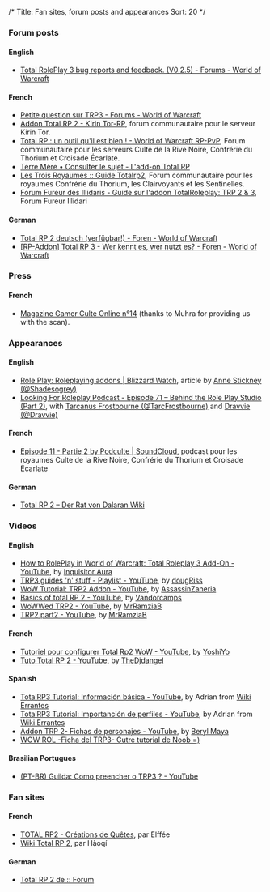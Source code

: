/*
Title: Fan sites, forum posts and appearances
Sort: 20
*/

### Forum posts

#### English

- [Total RolePlay 3 bug reports and feedback. (V0.2.5) - Forums - World of Warcraft](http://eu.battle.net/wow/en/forum/topic/12205560724)

#### French

- [Petite question sur TRP3 - Forums - World of Warcraft](http://eu.battle.net/wow/fr/forum/topic/13606041279)
- [Addon Total RP 2 - Kirin Tor-RP](http://kirintor-rp.forumsrpg.net/t3862-addon-total-rp-2), forum communautaire pour le serveur Kirin Tor.
- [Total RP : un outil qu'il est bien ! - World of Warcraft RP-PvP](http://www.wow-rppvp.fr/forum/viewtopic.php?f=8&t=88), Forum communautaire pour les serveurs Culte de la Rive Noire, Confrérie du Thorium et Croisade Écarlate.
- [Terre Mère • Consulter le sujet - L'add-on Total RP](http://www.terre-mere.fr/viewtopic.php?f=8&t=4)
- [Les Trois Royaumes :: Guide Totalrp2](http://clairvoyants-cdt-sentinelles-rp.xoo.it/t647-Guide-Totalrp2.htm), Forum communautaire pour les royaumes Confrérie du Thorium, les Clairvoyants et les Sentinelles.
- [Forum Fureur des Illidaris - Guide sur l'addon TotalRoleplay: TRP 2 & 3](http://fureurillidari.forumactif.org/t27-guide-sur-l-addon-totalroleplay-trp-2-3), Forum Fureur Illidari

#### German

- [Total RP 2 deutsch (verfügbar!) - Foren - World of Warcraft](http://eu.battle.net/wow/de/forum/topic/1302702150)
- [[RP-Addon] Total RP 3 - Wer kennt es, wer nutzt es? - Foren - World of Warcraft](http://eu.battle.net/wow/de/forum/topic/12286889307)

### Press

#### French

- [Magazine Gamer Culte Online n°14](gamer_culte_online_14.pdf) (thanks to Muhra for providing us with the scan).

### Appearances

#### English

- [Role Play: Roleplaying addons | Blizzard Watch](http://blizzardwatch.com/2015/05/16/role-play-roleplaying-addons/), article by [Anne Stickney (@Shadesogrey)](https://twitter.com/Shadesogrey)
- [Looking For Roleplay Podcast - Episode 71 – Behind the Role Play Studio (Part 2)](http://lookingforroleplay.com/2016/07/22/538/), with [Tarcanus Frostbourne (@TarcFrostbourne)](https://twitter.com/TarcFrostbourne) and [Dravvie (@Dravvie)](https://twitter.com/Dravvie )

#### French

- [Episode 11 - Partie 2 by Podculte | SoundCloud](https://soundcloud.com/podculte/episode-11-partie-2), podcast pour les royaumes Culte de la Rive Noire, Confrérie du Thorium et Croisade Écarlate

#### German

- [Total RP 2 – Der Rat von Dalaran Wiki](http://de.rvd.wikia.com/wiki/Total_RP_2)

### Videos

#### English

- [How to RolePlay in World of Warcraft: Total Roleplay 3 Add-On - YouTube](https://www.youtube.com/watch?v=UgJXv5b09Bg), by [Inquisitor Aura](https://www.youtube.com/channel/UCpv4Lnf770BnKp-yAj23e4g)
- [TRP3 guides 'n' stuff - Playlist - YouTube](https://www.youtube.com/playlist?list=PLYr9HvHaWot26JVwXeu8CZyJsQXTaqpVy), by [dougRiss](https://www.youtube.com/user/FeedMEBabies)
- [WoW Tutorial: TRP2 Addon - YouTube](https://www.youtube.com/watch?v=VlYxyW2pTJ8), by [AssassinZaneria](https://www.youtube.com/channel/UCeaa_qV-bs7AGqCX5aA1HNQ)
- [Basics of total RP 2 - YouTube](https://www.youtube.com/watch?v=0ePvaI2W1ak), by [Vandorcamps](https://www.youtube.com/channel/UCSQ_LijeCzRJQu2y6fXzh8A)
- [WoWWed TRP2 - YouTube](https://www.youtube.com/watch?v=gvfthDm_WZQ), by [MrRamziaB](https://www.youtube.com/channel/UC0Av1e0lxCCV5kbqPy0fQBA)
- [TRP2 part2 - YouTube](https://www.youtube.com/watch?v=8EVvwV4Xt3w), by [MrRamziaB](https://www.youtube.com/channel/UC0Av1e0lxCCV5kbqPy0fQBA)


#### French

- [Tutoriel pour configurer Total Rp2 WoW - YouTube](https://www.youtube.com/watch?v=u6Rl9PtwAZg), by [YoshiYo](https://www.youtube.com/channel/UCCmoLl5sgL4pN40ra2GgHLw)
- [Tuto Total RP 2 - YouTube](https://www.youtube.com/watch?v=CfQBdTry47o), by [TheDjdangel](https://www.youtube.com/channel/UCkDPXzXAQgTDBCExFjbi5Pg)

#### Spanish

- [TotalRP3 Tutorial: Información básica - YouTube](https://www.youtube.com/watch?v=YB0B5Bk90t0), by Adrian from [Wiki Errantes](http://es.wiki-errantes.wikia.com/wiki/Wiki_Errantes)
- [TotalRP3 Tutorial: Importanción de perfiles - YouTube](https://www.youtube.com/watch?v=wR7Z_bLcpH0&spfreload=10), by Adrian from [Wiki Errantes](http://es.wiki-errantes.wikia.com/wiki/Wiki_Errantes)
- [Addon TRP 2- Fichas de personajes - YouTube](https://www.youtube.com/watch?v=Qi7m88_upmg), by [Beryl Maya](https://www.youtube.com/channel/UCNpMad1j5ZmNU4F7W8zgxpw)
- [WOW ROL -Ficha del TRP3- Cutre tutorial de Noob =)](https://www.youtube.com/watch?v=52z96ThELys)

#### Brasilian Portugues

- [(PT-BR) Guilda: Como preencher o TRP3 ? - YouTube](https://www.youtube.com/watch?v=USBfC3u_Eto)

### Fan sites

#### French

- [TOTAL RP2 - Créations de Quêtes](http://elffee.wix.com/totalrp), par Elffée
- [Wiki Total RP 2](http://fr.total-rp-2.wikia.com/wiki/Wiki_Total_RP_2), par Hàoqí

#### German

- [Total RP 2 de :: Forum](http://trp2de.phpbb6.de/)

